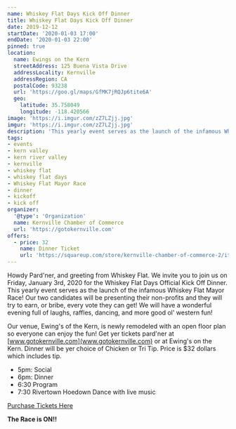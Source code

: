 ```yaml
---
name: Whiskey Flat Days Kick Off Dinner
title: Whiskey Flat Days Kick Off Dinner
date: 2019-12-12
startDate: '2020-01-03 17:00'
endDate: '2020-01-03 22:00'
pinned: true
location:
  name: Ewings on the Kern
  streetAddress: 125 Buena Vista Drive
  addressLocality: Kernville
  addressRegion: CA
  postalCode: 93238
  url: 'https://goo.gl/maps/GfMK7jRQJp6tite6A'
  geo:
    latitude: 35.758049
    longitude: -118.420566
image: 'https://i.imgur.com/zZ7LZjj.jpg'
imgur: 'https://i.imgur.com/zZ7LZjj.jpg'
description: 'This yearly event serves as the launch of the infamous Whiskey Flat Mayor Race!'
tags:
- events
- kern valley
- kern river valley
- kernville
- whiskey flat
- whiskey flat days
- Whiskey Flat Mayor Race
- dinner
- kickoff
- kick off
organizer:
  '@type': 'Organization'
  name: Kernville Chamber of Commerce
  url: 'https://gotokernville.com'
offers:
  - price: 32
    name: Dinner Ticket
    url: 'https://squareup.com/store/kernville-chamber-of-commerce-2/item/whiskey-flat-kick-off-dinner'
---
```

Howdy Pard'ner, and greeting from Whiskey Flat.  We invite you to join us on Friday,
January 3rd, 2020 for the Whiskey Flat Days Official Kick Off Dinner.  This yearly
event serves as the launch of the infamous Whiskey Flat Mayor Race! Our two candidates
will be presenting their non-profits and they will try to earn, or bribe, every
vote they can get! We will have a wonderful evening full of laughs, raffles, dancing,
and more good ol' western fun!

Our venue, Ewing's of the Kern, is newly remodeled with an open floor plan so
everyone can enjoy the fun! Get yer tickets pard'ner at [www.gotokernville.com](www.gotokernville.com) or
at Ewing's on the Kern. Dinner will be yer choice of Chicken or Tri Tip.  Price
is $32 dollars which includes tip.

- 5pm: Social
- 6pm: Dinner
- 6:30 Program
- 7:30 Rivertown Hoedown Dance with live music 

<a href="https://squareup.com/store/kernville-chamber-of-commerce-2/item/whiskey-flat-kick-off-dinner" rel="noopener external" role="button" class="btn btn-primary">Purchase Tickets Here</a>

**The Race is ON!!**
